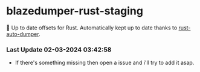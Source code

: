 # blazedumper-rust-staging

🚀 Up to date offsets for Rust. Automatically kept up to date thanks to [rust-auto-dumper](https://github.com/Akandesh/rust-auto-dumper).


### Last Update 02-03-2024 03:42:58
- If there's something missing then open a issue and i'll try to add it asap.